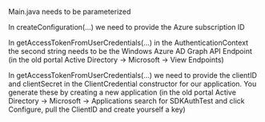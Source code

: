Main.java needs to be parameterized

In createConfiguration(...) we need to provide the Azure subscription ID

In getAccessTokenFromUserCredentials(...) in the AuthenticationContext the second string needs to be the Windows Azure AD Graph API Endpoint (in the old portal  Active Directory -> Microsoft -> View Endpoints)

In getAccessTokenFromUserCredentials(...) we need to provide the clientID and clientSecret in the ClientCredential constructor for our application. You generate these by creating a new application (in the old portal Active Directory -> Microsoft -> Applications search for SDKAuthTest and click Configure, pull the ClientID and create yourself a key)

